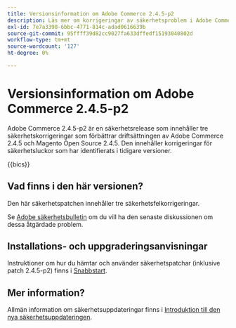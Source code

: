 ```yaml
---
title: Versionsinformation om Adobe Commerce 2.4.5-p2
description: Läs mer om korrigeringar av säkerhetsproblem i Adobe Commerce version 2.4.5-p2.
exl-id: 7e7a3398-6bbc-4771-814c-adad0616639b
source-git-commit: 95ffff39d82cc9027fa633dffedf15193040802d
workflow-type: tm+mt
source-wordcount: '127'
ht-degree: 0%

---
```


# Versionsinformation om Adobe Commerce 2.4.5-p2

Adobe Commerce 2.4.5-p2 är en säkerhetsrelease som innehåller tre säkerhetskorrigeringar som förbättrar driftsättningen av Adobe Commerce 2.4.5 och Magento Open Source 2.4.5. Den innehåller korrigeringar för säkerhetsluckor som har identifierats i tidigare versioner.

{{bics}}

## Vad finns i den här versionen?

Den här säkerhetspatchen innehåller tre säkerhetsfelkorrigeringar.

Se [Adobe säkerhetsbulletin](https://helpx.adobe.com/security/products/magento/apsb23-17.html) om du vill ha den senaste diskussionen om dessa åtgärdade problem.

## Installations- och uppgraderingsanvisningar

Instruktioner om hur du hämtar och använder säkerhetspatchar (inklusive patch 2.4.5-p2) finns i [Snabbstart](../../../installation/composer.md).

## Mer information?

Allmän information om säkerhetsuppdateringar finns i [Introduktion till den nya säkerhetsuppdateringen](https://community.magento.com/t5/Magento-DevBlog/Introducing-the-New-Security-Patch-Release/ba-p/141287).
